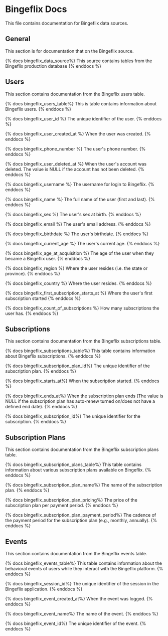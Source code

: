 # Bingeflix Docs
This file contains documentation for Bingeflix data sources.

## General
This section is for documentation that on the Bingeflix source.

{% docs bingeflix_data_source%}
This source contains tables from the Bingeflix production database
{% enddocs %}



## Users
This section contains documentation from the Bingeflix users table.

{% docs bingeflix_users_table%}
This is table contains information about Bingeflix users.
{% enddocs %}

{% docs bingeflix_user_id %}
The unique identifier of the user.
{% enddocs %}

{% docs bingeflix_user_created_at %}
When the user was created.
{% enddocs %}

{% docs bingeflix_phone_number %}
The user's phone number.
{% enddocs %}

{% docs bingeflix_user_deleted_at %}
When the user's account was deleted. The value is NULL if the account has not been deleted.
{% enddocs %}

{% docs bingeflix_username %}
The username for login to Bingeflix.
{% enddocs %}

{% docs bingeflix_name %}
The full name of the user (first and last).
{% enddocs %}

{% docs bingeflix_sex %}
The user's sex at birth.
{% enddocs %}

{% docs bingeflix_email %}
The user's email address.
{% enddocs %}

{% docs bingeflix_birthdate %}
The user's birthdate.
{% enddocs %}

{% docs bingeflix_current_age %}
The user's current age.
{% enddocs %}

{% docs bingeflix_age_at_acquisition %}
The age of the user when they became a Bingeflix user.
{% enddocs %}

{% docs bingeflix_region %}
Where the user resides (i.e. the state or province).
{% enddocs %}

{% docs bingeflix_country %}
Where the user resides.
{% enddocs %}

{% docs bingeflix_first_subscription_starts_at %}
Where the user's first subscription started
{% enddocs %}

{% docs bingeflix_count_of_subscriptions %}
How many subscriptions the user has.
{% enddocs %}


## Subscriptions
This section contains documentation from the Bingeflix subscriptions table.

{% docs bingeflix_subscriptions_table%}
This table contains information about Bingeflix subscriptions.
{% enddocs %}

{% docs bingeflix_subscription_plan_id%}
The unique identifier of the subscription plan.
{% enddocs %}

{% docs bingeflix_starts_at%}
When the subscription started.
{% enddocs %}

{% docs bingeflix_ends_at%}
When the subscription plan ends (The value is NULL if the subscription plan has auto-renew turned on/does not have a defined end date).
{% enddocs %}

{% docs bingeflix_subscription_id%}
The unique identifier for the subscription.
{% enddocs %}


## Subscription Plans
This section contains documentation from the Bingeflix subscription plans table.

{% docs bingeflix_subscription_plans_table%}
This table contains information about various subscription plans available on Bingeflix.
{% enddocs %}

{% docs bingeflix_subscription_plan_name%}
The name of the subscription plan.
{% enddocs %}

{% docs bingeflix_subscription_plan_pricing%}
The price of the subscription plan per payment period.
{% enddocs %}

{% docs bingeflix_subscription_plan_payment_period%}
The cadence of the payment period for the subscription plan (e.g., monthly, annually).
{% enddocs %}


## Events
This section contains documentation from the Bingeflix events table.

{% docs bingeflix_events_table%}
This table contains information about the behavioral events of users while they interact with the Bingeflix platform.
{% enddocs %}

{% docs bingeflix_session_id%}
The unique identifier of the session in the Bingeflix application.
{% enddocs %}

{% docs bingeflix_event_created_at%}
When the event was logged.
{% enddocs %}

{% docs bingeflix_event_name%}
The name of the event.
{% enddocs %}

{% docs bingeflix_event_id%}
The unique identifier of the event.
{% enddocs %}
